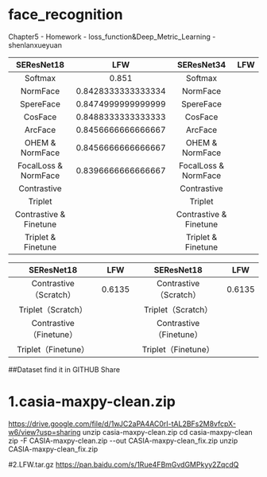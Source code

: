 # face_recognition
Chapter5 - Homework - loss_function&amp;Deep_Metric_Learning - shenlanxueyuan

|      SEResNet18       |   LFW              |       SEResNet34       |   LFW              |
|:---------------------:|:------------------:|:---------------------:|:------------------:|
|       Softmax         | 0.851              |       Softmax         |                    |
|       NormFace        | 0.8428333333333334 |       NormFace        |                    |
|      SpereFace        | 0.8474999999999999 |      SpereFace        |                    |
|       CosFace         | 0.8488333333333333 |       CosFace         |                    |
|       ArcFace         | 0.8456666666666667 |       ArcFace         |                    |
|   OHEM & NormFace     | 0.8456666666666667 |   OHEM & NormFace     |                    |
|FocalLoss & NormFace   | 0.8396666666666667 |FocalLoss & NormFace   |                    |
|     Contrastive       |                    |     Contrastive       |                    |
|        Triplet        |                    |        Triplet        |                    |
| Contrastive & Finetune|                    | Contrastive & Finetune|                    |
| Triplet & Finetune    |                    | Triplet & Finetune    |                    |


|	      SEResNet18      |        LFW         |	      SEResNet18      |        LFW         |
|:---------------------:|:------------------:|:----------------------:|:------------------:|
|Contrastive（Scratch） | 0.6135             | Contrastive（Scratch） | 0.6135             |
|Triplet（Scratch）	    |                    |Triplet（Scratch）	    |                    |
|Contrastive（Finetune）|                    |Contrastive（Finetune） |                    |		
|Triplet（Finetune）	  |                    |Triplet（Finetune） 	  |                    |
 
##Dataset find it in GITHUB Share
 
# 1.casia-maxpy-clean.zip
https://drive.google.com/file/d/1wJC2aPA4AC0rI-tAL2BFs2M8vfcpX-w6/view?usp=sharing
unzip casia-maxpy-clean.zip
cd casia-maxpy-clean
zip -F CASIA-maxpy-clean.zip --out CASIA-maxpy-clean_fix.zip
unzip CASIA-maxpy-clean_fix.zip

#2.LFW.tar.gz
https://pan.baidu.com/s/1Rue4FBmGvdGMPkyy2ZqcdQ
